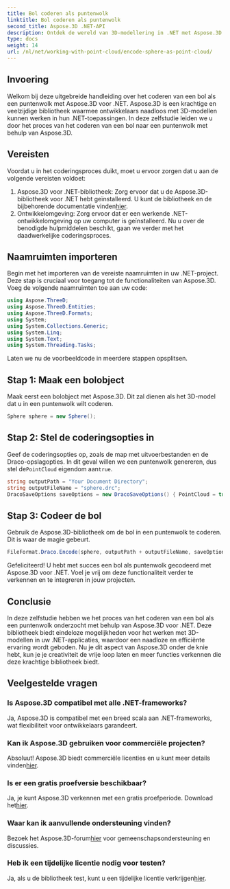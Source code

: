 ```yaml
---
title: Bol coderen als puntenwolk
linktitle: Bol coderen als puntenwolk
second_title: Aspose.3D .NET-API
description: Ontdek de wereld van 3D-modellering in .NET met Aspose.3D. Leer moeiteloos bollen in puntenwolken te coderen. Laat nu uw creativiteit de vrije loop!
type: docs
weight: 14
url: /nl/net/working-with-point-cloud/encode-sphere-as-point-cloud/
---
```

## Invoering
Welkom bij deze uitgebreide handleiding over het coderen van een bol als een puntenwolk met Aspose.3D voor .NET. Aspose.3D is een krachtige en veelzijdige bibliotheek waarmee ontwikkelaars naadloos met 3D-modellen kunnen werken in hun .NET-toepassingen. In deze zelfstudie leiden we u door het proces van het coderen van een bol naar een puntenwolk met behulp van Aspose.3D.
## Vereisten
Voordat u in het coderingsproces duikt, moet u ervoor zorgen dat u aan de volgende vereisten voldoet:
1.  Aspose.3D voor .NET-bibliotheek: Zorg ervoor dat u de Aspose.3D-bibliotheek voor .NET hebt geïnstalleerd. U kunt de bibliotheek en de bijbehorende documentatie vinden[hier](https://reference.aspose.com/3d/net/).
2. Ontwikkelomgeving: Zorg ervoor dat er een werkende .NET-ontwikkelomgeving op uw computer is geïnstalleerd.
Nu u over de benodigde hulpmiddelen beschikt, gaan we verder met het daadwerkelijke coderingsproces.
## Naamruimten importeren
Begin met het importeren van de vereiste naamruimten in uw .NET-project. Deze stap is cruciaal voor toegang tot de functionaliteiten van Aspose.3D. Voeg de volgende naamruimten toe aan uw code:
```csharp
using Aspose.ThreeD;
using Aspose.ThreeD.Entities;
using Aspose.ThreeD.Formats;
using System;
using System.Collections.Generic;
using System.Linq;
using System.Text;
using System.Threading.Tasks;
```
Laten we nu de voorbeeldcode in meerdere stappen opsplitsen.
## Stap 1: Maak een bolobject
Maak eerst een bolobject met Aspose.3D. Dit zal dienen als het 3D-model dat u in een puntenwolk wilt coderen.
```csharp
Sphere sphere = new Sphere();
```
## Stap 2: Stel de coderingsopties in
 Geef de coderingsopties op, zoals de map met uitvoerbestanden en de Draco-opslagopties. In dit geval willen we een puntenwolk genereren, dus stel de`PointCloud` eigendom aan`true`.
```csharp
string outputPath = "Your Document Directory";
string outputFileName = "sphere.drc";
DracoSaveOptions saveOptions = new DracoSaveOptions() { PointCloud = true };
```
## Stap 3: Codeer de bol
Gebruik de Aspose.3D-bibliotheek om de bol in een puntenwolk te coderen. Dit is waar de magie gebeurt.
```csharp
FileFormat.Draco.Encode(sphere, outputPath + outputFileName, saveOptions);
```
Gefeliciteerd! U hebt met succes een bol als puntenwolk gecodeerd met Aspose.3D voor .NET.
Voel je vrij om deze functionaliteit verder te verkennen en te integreren in jouw projecten.
## Conclusie
In deze zelfstudie hebben we het proces van het coderen van een bol als een puntenwolk onderzocht met behulp van Aspose.3D voor .NET. Deze bibliotheek biedt eindeloze mogelijkheden voor het werken met 3D-modellen in uw .NET-applicaties, waardoor een naadloze en efficiënte ervaring wordt geboden.
Nu je dit aspect van Aspose.3D onder de knie hebt, kun je je creativiteit de vrije loop laten en meer functies verkennen die deze krachtige bibliotheek biedt.
## Veelgestelde vragen
### Is Aspose.3D compatibel met alle .NET-frameworks?
Ja, Aspose.3D is compatibel met een breed scala aan .NET-frameworks, wat flexibiliteit voor ontwikkelaars garandeert.
### Kan ik Aspose.3D gebruiken voor commerciële projecten?
 Absoluut! Aspose.3D biedt commerciële licenties en u kunt meer details vinden[hier](https://purchase.aspose.com/buy).
### Is er een gratis proefversie beschikbaar?
 Ja, je kunt Aspose.3D verkennen met een gratis proefperiode. Download het[hier](https://releases.aspose.com/).
### Waar kan ik aanvullende ondersteuning vinden?
 Bezoek het Aspose.3D-forum[hier](https://forum.aspose.com/c/3d/18) voor gemeenschapsondersteuning en discussies.
### Heb ik een tijdelijke licentie nodig voor testen?
 Ja, als u de bibliotheek test, kunt u een tijdelijke licentie verkrijgen[hier](https://purchase.aspose.com/temporary-license/).